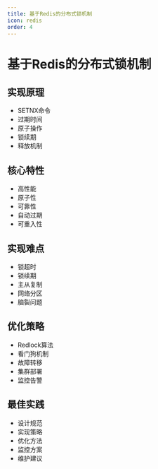 ```yaml
---
title: 基于Redis的分布式锁机制
icon: redis
order: 4
---
```


# 基于Redis的分布式锁机制

## 实现原理
- SETNX命令
- 过期时间
- 原子操作
- 锁续期
- 释放机制

## 核心特性
- 高性能
- 原子性
- 可靠性
- 自动过期
- 可重入性

## 实现难点
- 锁超时
- 锁续期
- 主从复制
- 网络分区
- 脑裂问题

## 优化策略
- Redlock算法
- 看门狗机制
- 故障转移
- 集群部署
- 监控告警

## 最佳实践
- 设计规范
- 实现策略
- 优化方法
- 监控方案
- 维护建议
